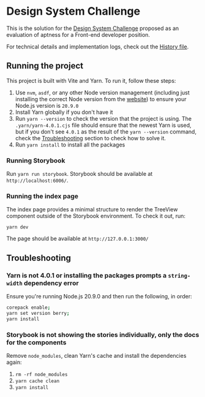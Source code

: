 # Design System Challenge

This is the solution for the [Design System Challenge](https://gist.github.com/andersonba/6b1d07348e7baaf282a27259996d6520) proposed as an evaluation of aptness for a Front-end developer position.

For technical details and implementation logs, check out the [History file](./HISTORY.md).

## Running the project

This project is built with Vite and Yarn. To run it, follow these steps:

1. Use `nvm`, `asdf`, or any other Node version management (including just installing the correct Node version from the [website](https://nodejs.org/en/download)) to ensure your Node.js version is `20.9.0`
2. Install Yarn globally if you don't have it
3. Run `yarn --version` to check the version that the project is using. The `.yarn/yarn-4.0.1.cjs` file should ensure that the newest Yarn is used, but if you don't see `4.0.1` as the result of the `yarn --version` command, check the [Troubleshooting](#troubleshooting) section to check how to solve it.
4. Run `yarn install` to install all the packages

### Running Storybook

Run `yarn run storybook`. Storybook should be available at `http://localhost:6006/`.

### Running the index page

The index page provides a minimal structure to render the TreeView component outside of the Storybook environment. To check it out, run:

`yarn dev`

The page should be available at `http://127.0.0.1:3000/`

## Troubleshooting

### Yarn is not 4.0.1 or installing the packages prompts a `string-width` dependency error

Ensure you're running Node.js 20.9.0 and then run the following, in order:

```bash
corepack enable;
yarn set version berry;
yarn install
```

### Storybook is not showing the stories individually, only the docs for the components

Remove `node_modules`, clean Yarn's cache and install the dependencies again:

1. `rm -rf node_modules`
2. `yarn cache clean`
3. `yarn install`